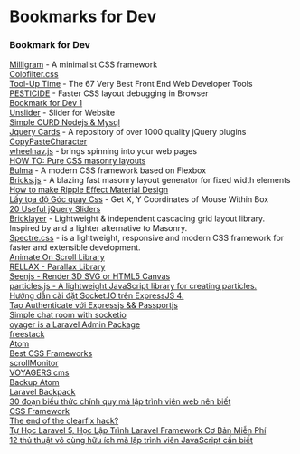 # Bookmarks for Dev
### Bookmark for Dev  
[Milligram](http://milligram.github.io/index.html) - A minimalist CSS framework  
[Colofilter.css](http://lukyvj.github.io/colofilter.css/)  
[Tool-Up Time](http://blog.debugme.eu/front-end-web-developer-tools/) - The 67 Very Best Front End Web Developer Tools  
[PESTICIDE](http://pesticide.io/) - Faster CSS layout debugging in Browser  
[Bookmark for Dev 1](https://github.com/IonicaBizau/gridly)  
[Unslider](http://unslider.com/) - Slider for Website  
[Simple CURD Nodejs & Mysql](http://teknosains.com/i/simple-crud-nodejs-mysql)  
[Jquery Cards](http://jquerycards.com/)   - A repository of over 1000 quality jQuery plugins  
[CopyPasteCharacter](http://www.copypastecharacter.com/all-characters)  
[wheelnav.js](http://wheelnavjs.softwaretailoring.net/index.html) - brings spinning into your web pages  
[HOW TO: Pure CSS masonry layouts](https://medium.com/@_jh3y/how-to-pure-css-masonry-layouts-a8ede07ba31a#.yjl7jr1o7)  
[Bulma](http://bulma.io/) - A modern CSS framework based on Flexbox  
[Bricks.js](http://callmecavs.com/bricks.js/) - A blazing fast masonry layout generator for fixed width elements  
[How to make Ripple Effect Material Design](http://webdesign.tutsplus.com/tutorials/recreating-the-touch-ripple-effect-as-seen-on-google-design--cms-21655)  
[Lấy tọa độ Góc quay Css](https://css-tricks.com/snippets/jquery/get-x-y-mouse-coordinates/) - Get X, Y Coordinates of Mouse Within Box  
[20 Useful jQuery Sliders](http://code.tutsplus.com/tutorials/20-useful-jquery-sliders--cms-25960)  
[Bricklayer](https://github.com/ademilter/bricklayer) - Lightweight & independent cascading grid layout library. Inspired by and a lighter alternative to Masonry.  
[Spectre.css](http://picturepan2.github.io/spectre/) -  is a lightweight, responsive and modern CSS framework for faster and extensible development.  
[Animate On Scroll Library](http://michalsnik.github.io/aos/)  
[RELLAX - Parallax Library](https://dixonandmoe.com/rellax/)  
[Seenjs - Render 3D SVG or HTML5 Canvas](http://seenjs.io/)  
[particles.js - A lightweight JavaScript library for creating particles.](https://github.com/VincentGarreau/particles.js/)  
[Hướng dẫn cài đặt Socket.IO trên ExpressJS 4.](http://gulivert.ch/create-a-chat-app-with-nodejs-express-and-socket-io/)  
[Tạo Authenticate với Expressjs && Passportjs ](https://nodejs.vn/topic/9/t%C3%ACm-hi%E1%BB%83u-v%E1%BB%81-passport-js-c%C3%A1c-b%C6%B0%E1%BB%9Bc-%C4%91%E1%BB%83-x%C3%A1c-th%E1%BB%B1c-t%C3%A0i-kho%E1%BA%A3n/2)  
[Simple chat room with socketio](https://www.youtube.com/watch?v=d6arCMBlEgI)  
[oyager is a Laravel Admin Package](https://the-control-group.github.io/voyager/index.html)  
[freestack](http://freestack.co.uk/)  
[Atom](https://atom.io/packages/activate-power-mode)  
[Best CSS Frameworks](http://www.cssreflex.com/css-frameworks/)  
[scrollMonitor](https://github.com/stutrek/scrollMonitor)  
[VOYAGERS cms](https://the-control-group.github.io/voyager/index.html)  
[Backup Atom](https://atom.io/packages/config-import-export)  
[Laravel Backpack](https://laravel-news.com/laravel-backpack)  
[30 đoạn biểu thức chính quy mà lập trình viên web nên biết](https://kipalog.com/posts/30-doan-bieu-thuc-chinh-quy-ma-lap-trinh-vien-web-nen-biet)  
[CSS Framework](https://getuikit.com)  
[The end of the clearfix hack?](https://www.rachelandrew.co.uk/archives/2017/01/24/the-end-of-the-clearfix-hack/)  
[Tự Học Laravel 5, Học Lập Trình Laravel Framework Cơ Bản Miễn Phí](https://vietpro.net.vn/lap-trinh-laravel)  
[12 thủ thuật vô cùng hữu ích mà lập trình viên JavaScript cần biết](https://kipalog.com/posts/12-thu-thuat-vo-cung-huu-ich-ma-lap-trinh-vien-JavaScript-can-biet)  


